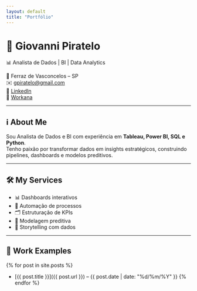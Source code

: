 ```yaml
---
layout: default
title: "Portfólio"
---
```


# 👋 Giovanni Piratelo
📊 Analista de Dados | BI | Data Analytics  

📍 Ferraz de Vasconcelos – SP  
✉️ [gpiratelo@gmail.com](mailto:gpiratelo@gmail.com)  
🔗 [LinkedIn](https://www.linkedin.com/in/giovanni-piratelo/)  
💼 [Workana](https://www.workana.com/freelancer/c6b48e2dd893049470f0325c86d0c0ac)  

---

## ℹ️ About Me
Sou Analista de Dados e BI com experiência em **Tableau, Power BI, SQL e Python**.  
Tenho paixão por transformar dados em insights estratégicos, construindo pipelines, dashboards e modelos preditivos.  

---

## 🛠️ My Services
- 📊 Dashboards interativos  
- 🤖 Automação de processos  
- 🗂️ Estruturação de KPIs  
- 🧮 Modelagem preditiva  
- 📑 Storytelling com dados  

---

## 📂 Work Examples
{% for post in site.posts %}
- [{{ post.title }}]({{ post.url }}) – {{ post.date | date: "%d/%m/%Y" }}
{% endfor %}
